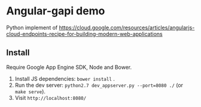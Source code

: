 # Angular-gapi demo

Python implement of https://cloud.google.com/resources/articles/angularjs-cloud-endpoints-recipe-for-building-modern-web-applications

## Install

Require Google App Engine SDK, Node and Bower.

1. Install JS dependencies: `bower install` .
2. Run the dev server: `python2.7 dev_appserver.py --port=8080 ./` (or `make serve`).
3. Visit `http://localhost:8080/`
